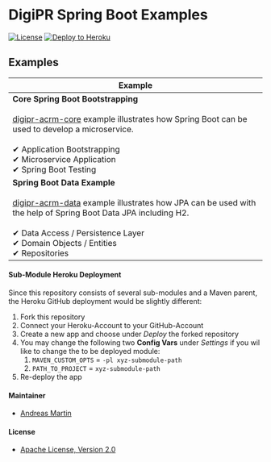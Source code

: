 # DigiPR Spring Boot Examples

[![License](http://img.shields.io/:license-apache-blue.svg)](http://www.apache.org/licenses/LICENSE-2.0.html)
[![Deploy to Heroku](https://img.shields.io/badge/deploy%20to-Heroku-6762a6.svg?longCache=true)](https://heroku.com/deploy)

## Examples

| Example | 
| --- | 
| **Core Spring Boot Bootstrapping**<br><br>[digipr-acrm-core](digipr-acrm-core) example illustrates how Spring Boot can be used to develop a microservice.<br><br>✔ Application Bootstrapping<br>✔ Microservice Application<br>✔ Spring Boot Testing | 
| **Spring Boot Data Example**<br><br>[digipr-acrm-data](digipr-acrm-data) example illustrates how JPA can be used with the help of Spring Boot Data JPA including H2.<br><br>✔ Data Access / Persistence Layer<br>✔ Domain Objects / Entities<br>✔ Repositories |

#### Sub-Module Heroku Deployment

Since this repository consists of several sub-modules and a Maven parent, the Heroku GitHub deployment would be slightly different:
1. Fork this repository
2. Connect your Heroku-Account to your GitHub-Account
3. Create a new app and choose under *Deploy* the forked repository
4. You may change the following two **Config Vars** under *Settings* if you wil like to change the to be deployed module:
   1. `MAVEN_CUSTOM_OPTS` = `-pl xyz-submodule-path`
   2. `PATH_TO_PROJECT` = `xyz-submodule-path`
5. Re-deploy the app

#### Maintainer
- [Andreas Martin](https://andreasmartin.ch)

#### License

- [Apache License, Version 2.0](blob/master/LICENSE)
